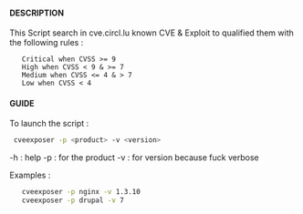 #### DESCRIPTION
This Script search in cve.circl.lu known CVE & Exploit to qualified them with the following rules :

       Critical when CVSS >= 9 
       High when CVSS < 9 & >= 7 
       Medium when CVSS <= 4 & > 7 
       Low when CVSS < 4 


#### GUIDE 
To launch the script :

```sh
 cveexposer -p <product> -v <version>
 ```
   -h : help
   -p : for the product
   -v : for version because fuck verbose

   
Examples :
```sh
   cveexposer -p nginx -v 1.3.10
   cveexposer -p drupal -v 7
```

